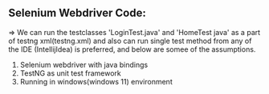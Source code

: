 Selenium Webdriver Code:
-----------------------

=> We can run the testclasses 'LoginTest.java' and 'HomeTest java' as a part of testng xml(testng.xml) and also can run single test method from any of the IDE (IntellijIdea) is preferred,
   and below are somee of the assumptions.

1. Selenium webdriver with java bindings
2. TestNG as unit test framework
3. Running in windows(windows 11) environment